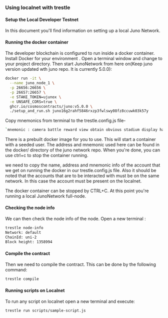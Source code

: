 ### Using localnet with trestle

#### Setup the Local Developer Testnet

In this document you'll find information on setting up a local Juno Network.

#### Running the docker container

The developer blockchain is configured to run inside a docker container. Install Docker for your environment .
Open a terminal window and change to your project directory. Then start JunoNetwork from here on(Keep juno version updated wth juno repo. It is currently 5.0.0):
```bash
docker run -it \
  --name juno_node_1 \
  -p 26656:26656 \
  -p 26657:26657 \
  -e STAKE_TOKEN=ujunox \
  -e UNSAFE_CORS=true \
  ghcr.io/cosmoscontracts/juno:v5.0.0 \
  ./setup_and_run.sh juno16g2rahf5846rxzp3fwlswy08fz8ccuwk03k57y 
```
Copy mnemonics from terminal to the trestle.config.js file- 
```bash
`mnemonic : camera battle reward view obtain obvious stadium display harbor original link trigger venture tip exhibit ladder ride captain breeze replace brand tape narrow recycle`
```
There is a prebuilt docker image for you to use. This will start a container with a seeded user. The address and mnemonic used here can be found in the docker/ directory of the juno network repo. When you're done, you can use ctrl+c to stop the container running.


we need to copy the name, address and mnemonic info of the account that we get on running the docker in our trestle.config.js file. Also it should be noted that the accounts that are to be interacted with must be on the same network. In this case the account must be present on the localnet.

The docker container can be stopped by CTRL+C. At this point you're running a local JunoNetwork full-node. 

#### Checking the node info

We can then check the node info of the node. Open a new terminal :

```bash
trestle node-info
Network: default
ChainId: uni-2
Block height: 1358994
```

#### Compile the contract

Then we need to compile the contract. This can be done by the following command:

```bash
trestle compile
```

#### Running scripts on Localnet

To run any script on localnet open a new terminal and execute:

```bash
trestle run scripts/sample-script.js
```

